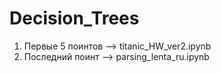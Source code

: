# Decision_Trees
1) Первые 5 поинтов --> titanic_HW_ver2.ipynb
2) Последний поинт --> parsing_lenta_ru.ipynb
